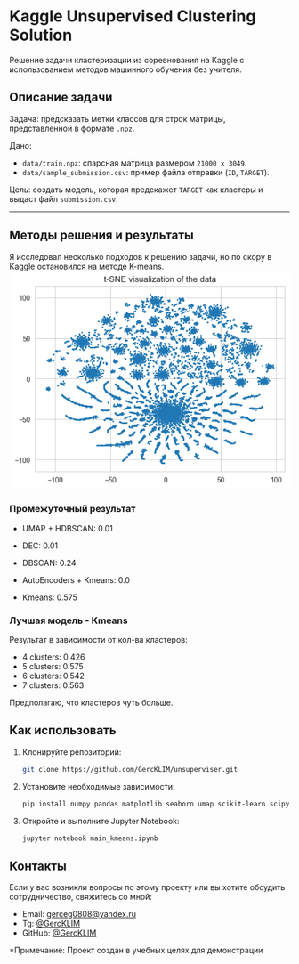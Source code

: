 # Kaggle Unsupervised Clustering Solution

Решение задачи кластеризации из соревнования на Kaggle с использованием методов машинного обучения без учителя.

## Описание задачи

Задача: предсказать метки классов для строк матрицы, представленной в формате `.npz`.

Дано:
- `data/train.npz`: спарсная матрица размером `21000 x 3049`.
- `data/sample_submission.csv`: пример файла отправки (`ID`, `TARGET`).

Цель: создать модель, которая предскажет `TARGET` как кластеры и выдаст файл `submission.csv`.

---

## Методы решения и результаты

Я исследовал несколько подходов к решению задачи, но по скору в Kaggle остановился на методе K-means.
![img_1.png](result/tsne-visualization.png)
### Промежуточный результат
- UMAP + HDBSCAN: 0.01

- DEC: 0.01

- DBSCAN: 0.24

- AutoEncoders + Kmeans: 0.0

- Kmeans: 0.575

### Лучшая модель - Kmeans

Результат в зависимости от кол-ва кластеров:

- 4 clusters: 0.426
- 5 clusters: 0.575
- 6 clusters: 0.542
- 7 clusters: 0.563

 Предполагаю, что кластеров чуть больше.

## Как использовать

1. Клонируйте репозиторий:
   ```bash
   git clone https://github.com/GercKLIM/unsuperviser.git

2. Установите необходимые зависимости:
   ```bash
   pip install numpy pandas matplotlib seaborn umap scikit-learn scipy notebook

3. Откройте и выполните Jupyter Notebook:
   ```bash
   jupyter notebook main_kmeans.ipynb

## Контакты 

Если у вас возникли вопросы по этому проекту или вы хотите обсудить сотрудничество, свяжитесь со мной:

- Email: gerceg0808@yandex.ru   
- Tg: [@GercKLIM](https://t.me/GercKLIM)
- GitHub: [@GercKLIM](https://github.com/GercKLIM)

*Примечание: Проект создан в учебных целях для демонстрации


